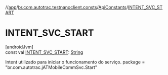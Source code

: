 //[app](../../../index.md)/[br.com.autotrac.testnanoclient.consts](../index.md)/[ApiConstants](index.md)/[INTENT_SVC_START](-i-n-t-e-n-t_-s-v-c_-s-t-a-r-t.md)

# INTENT_SVC_START

[androidJvm]\
const val [INTENT_SVC_START](-i-n-t-e-n-t_-s-v-c_-s-t-a-r-t.md): [String](https://kotlinlang.org/api/latest/jvm/stdlib/kotlin/-string/index.html)

Intent utilizado para iniciar o funcionamento do serviço. package = &quot;br.com.autotrac.jATMobileCommSvc.Start&quot;
